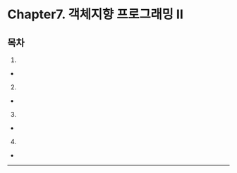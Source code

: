 # Chapter7. 객체지향 프로그래밍 II

## 목차
1.
 - []( "")
2.
 - []( "")
3.
 - []( "")
4. 
 - []( "")

---

##

#####

#####


##

#####

#####


##

#####

#####


##

#####

#####
